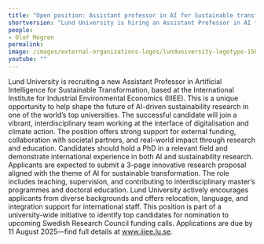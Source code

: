 ```yaml
---
title: "Open position: Assistant professor in AI for Sustainable transformation"
shortversion: "Lund University is hiring an Assistant Professor in AI for Sustainable Transformation at the IIIEE, focusing on cutting-edge interdisciplinary research that bridges digital technologies and climate action. The position offers strong support for external funding, teaching, and collaboration with societal partners, with a pathway to permanent employment. Applications are open until 11 August 2025, and international researchers are especially encouraged to apply."
people:
- Olof Mogren
permalink: 
image: /images/external-organizations-logos/lunduniversity-logotype-1500x1000px.wep
youtube: ""
--- 
```


Lund University is recruiting a new Assistant Professor in Artificial Intelligence for Sustainable Transformation, based at the International Institute for Industrial Environmental Economics (IIIEE).
This is a unique opportunity to help shape the future of AI-driven sustainability research in one of the world’s top universities.
The successful candidate will join a vibrant, interdisciplinary team working at the interface of digitalisation and climate action.
The position offers strong support for external funding, collaboration with societal partners, and real-world impact through research and education.
Candidates should hold a PhD in a relevant field and demonstrate international experience in both AI and sustainability research.
Applicants are expected to submit a 3-page innovative research proposal aligned with the theme of AI for sustainable transformation.
The role includes teaching, supervision, and contributing to interdisciplinary master’s programmes and doctoral education.
Lund University actively encourages applicants from diverse backgrounds and offers relocation, language, and integration support for international staff.
This position is part of a university-wide initiative to identify top candidates for nomination to upcoming Swedish Research Council funding calls.
Applications are due by 11 August 2025—find full details at www.iiiee.lu.se.
